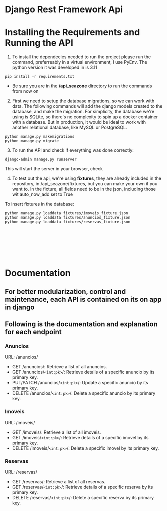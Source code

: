# Django Rest Framework Api

# Installing the Requirements and Running the API

1. To install the dependecies needed to run the project please run the command, preferreably in a virtual environment, I use PyEnv. The python version it was developed in is 3.11

```
pip install -r requirements.txt
```

-   Be sure you are in the **/api_seazone** directory to run the commands from now on

2. First we need to setup the database migrations, so we can work with data. The following commands will add the django models created to the database, and make the migration. For simplicity, the database we're using is SQLite, so there's no complexity to spin up a docker container with a database. But in production, it would be ideal to work with another relational database, like MySQL or PostgreSQL.

```
python manage.py makemigrations
python manage.py migrate
```

3. To run the API and check if everything was done correctly:

```
django-admin manage.py runserver
```

This will start the server in your browser, check

4. To test out the api, we're using **fixtures**, they are already included in the repository, in /api_seazone/fixtures, but you can make your own if you want to. In the fixture, all fields need to be in the json, including those wit auto_now_add set to True

To insert fixtures in the database:

```
python manage.py loaddata fixtures/imoveis_fixture.json
python manage.py loaddata fixtures/anuncios_fixture.json
python manage.py loaddata fixtures/reservas_fixture.json
```

<br>
<br>
<br>
<br>
<br>

# Documentation

## For better modularization, control and maintenance, each API is contained on its on app in django

## Following is the documentation and explanation for each endpoint

### Anuncios

URL: /anuncios/

-   GET /anuncios/: Retrieve a list of all anuncios.
-   GET /anuncios/`<int:pk>`/: Retrieve details of a specific anuncio by its primary key.
-   PUT/PATCH /anuncios/`<int:pk>`/: Update a specific anuncio by its primary key.
-   DELETE /anuncios/`<int:pk>`/: Delete a specific anuncio by its primary key.

### Imoveis

URL: /imoveis/

-   GET /imoveis/: Retrieve a list of all imoveis.
-   GET /imoveis/`<int:pk>`/: Retrieve details of a specific imovel by its primary key.
-   DELETE /imoveis/`<int:pk>`/: Delete a specific imovel by its primary key.

### Reservas

URL: /reservas/

-   GET /reservas/: Retrieve a list of all reservas.
-   GET /reservas/`<int:pk>`/: Retrieve details of a specific reserva by its primary key.
-   DELETE /reservas/`<int:pk>`/: Delete a specific reserva by its primary key.
